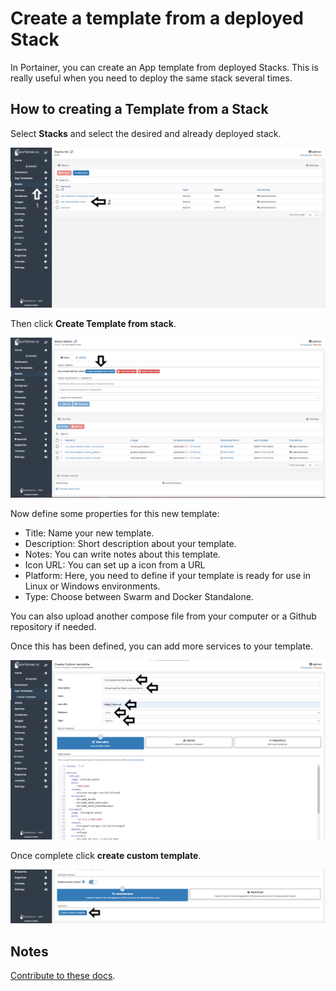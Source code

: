 # Create a template from a deployed Stack

In Portainer, you can create an App template from deployed Stacks. This is really useful when you need to deploy the same stack several times. 

## How to creating a Template from a Stack

Select <b>Stacks</b> and select the desired and already deployed stack.

![template](assets/template-1.png)

Then click <b>Create Template from stack</b>.

![template](assets/template-2.png)

Now define some properties for this new template:

* Title: Name your new template.
* Description: Short description about your template.
* Notes: You can write notes about this template.
* Icon URL: You can set up a icon from a URL
* Platform: Here, you need to define if your template is ready for use in Linux or Windows environments. 
* Type: Choose between Swarm and Docker Standalone.

You can also upload another compose file from your computer or a Github repository if needed. 

Once this has been defined, you can add more services to your template.

![template](assets/template-3.png)

Once complete click <b>create custom template</b>.

![template](assets/template-4.png)

## Notes

[Contribute to these docs](https://github.com/portainer/portainer-docs/blob/master/contributing.md).